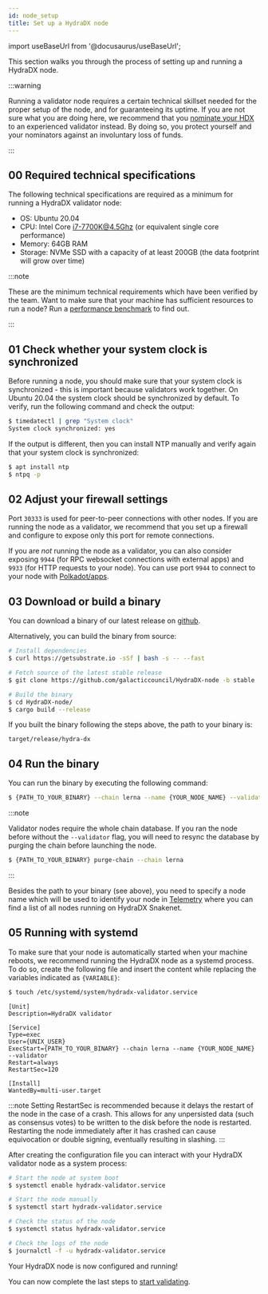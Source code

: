 ```yaml
---
id: node_setup
title: Set up a HydraDX node
---
```


import useBaseUrl from '@docusaurus/useBaseUrl';

This section walks you through the process of setting up and running a HydraDX node.

:::warning

Running a validator node requires a certain technical skillset needed for the proper setup of the node, and for guaranteeing its uptime. If you are not sure what you are doing here, we recommend that you [nominate your HDX](/start_nominating) to an experienced validator instead. By doing so, you protect yourself and your nominators against an involuntary loss of funds.

:::

## 00 Required technical specifications

The following technical specifications are required as a minimum for running a HydraDX validator node: 

* OS: Ubuntu 20.04
* CPU: Intel Core i7-7700K@4.5Ghz (or equivalent single core performance)
* Memory: 64GB RAM
* Storage: NVMe SSD with a capacity of at least 200GB (the data footprint will grow over time)

:::note

These are the minimum technical requirements which have been verified by the team. Want to make sure that your machine has sufficient resources to run a node? Run a [performance benchmark](/performance_benchmark) to find out.

:::


## 01 Check whether your system clock is synchronized

Before running a node, you should make sure that your system clock is synchronized - this is important because validators work together. On Ubuntu 20.04 the system clock should be synchronized by default. To verify, run the following command and check the output:

```bash
$ timedatectl | grep "System clock"
System clock synchronized: yes
```

If the output is different, then you can install NTP manually and verify again that your system clock is synchronized:

```bash
$ apt install ntp
$ ntpq -p
```

## 02 Adjust your firewall settings
Port `30333` is used for peer-to-peer connections with other nodes. If you are running the node as a validator, we recommend that you set up a firewall and configure to expose only this port for remote connections.

If you are *not* running the node as a validator, you can also consider exposing `9944` (for RPC websocket connections with external apps) and `9933` (for HTTP requests to your node). You can use port `9944` to connect to your node with [Polkadot/apps](/polkadotjs_apps_local).

## 03 Download or build a binary
You can download a binary of our latest release on [github](https://github.com/galacticcouncil/HydraDX-node/releases).

Alternatively, you can build the binary from source:

```bash
# Install dependencies
$ curl https://getsubstrate.io -sSf | bash -s -- --fast

# Fetch source of the latest stable release
$ git clone https://github.com/galacticcouncil/HydraDX-node -b stable

# Build the binary
$ cd HydraDX-node/
$ cargo build --release
```

If you built the binary following the steps above, the path to your binary is:
```
target/release/hydra-dx
```

## 04 Run the binary
You can run the binary by executing the following command:

```bash
$ {PATH_TO_YOUR_BINARY} --chain lerna --name {YOUR_NODE_NAME} --validator
```

:::note

Validator nodes require the whole chain database. If you ran the node before without the `--validator` flag, you will need to resync the database by purging the chain before launching the node.
```bash
$ {PATH_TO_YOUR_BINARY} purge-chain --chain lerna
```

:::

Besides the path to your binary (see above), you need to specify a node name which will be used to identify your node in [Telemetry](https://telemetry.polkadot.io/#list/HydraDX%20Snakenet) where you can find a list of all nodes running on HydraDX Snakenet.

## 05 Running with systemd
To make sure that your node is automatically started when your machine reboots, we recommend running the HydraDX node as a systemd process. To do so, create the following file and insert the content while replacing the variables indicated as `{VARIABLE}`:

```bash
$ touch /etc/systemd/system/hydradx-validator.service
```

```
[Unit]
Description=HydraDX validator

[Service]
Type=exec
User={UNIX_USER}
ExecStart={PATH_TO_YOUR_BINARY} --chain lerna --name {YOUR_NODE_NAME} --validator
Restart=always
RestartSec=120

[Install]
WantedBy=multi-user.target
```

:::note
Setting RestartSec is recommended because it delays the restart of the node in the case of a crash. This allows for any unpersisted data (such as consensus votes) to be written to the disk before the node is restarted. Restarting the node immediately after it has crashed can cause equivocation or double signing, eventually resulting in slashing.
:::

After creating the configuration file you can interact with your HydraDX validator node as a system process:
```bash
# Start the node at system boot
$ systemctl enable hydradx-validator.service

# Start the node manually
$ systemctl start hydradx-validator.service

# Check the status of the node
$ systemctl status hydradx-validator.service

# Check the logs of the node
$ journalctl -f -u hydradx-validator.service
```

Your HydraDX node is now configured and running!

You can now complete the last steps to [start validating](/start_validating).
